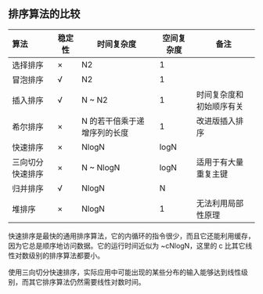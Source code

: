## 排序算法的比较

| 算法             | 稳定性 | 时间复杂度                   | 空间复杂度 | 备注                     |
| :--------------- | ------ | ---------------------------- | ---------- | ------------------------ |
| 选择排序         | ×      | N2                           | 1          |                          |
| 冒泡排序         | √      | N2                           | 1          |                          |
| 插入排序         | √      | N ~ N2                       | 1          | 时间复杂度和初始顺序有关 |
| 希尔排序         | ×      | N 的若干倍乘于递增序列的长度 | 1          | 改进版插入排序           |
| 快速排序         | ×      | NlogN                        | logN       |                          |
| 三向切分快速排序 | ×      | N ~ NlogN                    | logN       | 适用于有大量重复主键     |
| 归并排序         | √      | NlogN                        | N          |                          |
| 堆排序           | ×      | NlogN                        | 1          | 无法利用局部性原理       |

快速排序是最快的通用排序算法，它的内循环的指令很少，而且它还能利用缓存，因为它总是顺序地访问数据。它的运行时间近似为 ~cNlogN，这里的 c 比其它线性对数级别的排序算法都要小。

使用三向切分快速排序，实际应用中可能出现的某些分布的输入能够达到线性级别，而其它排序算法仍然需要线性对数时间。